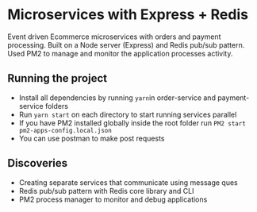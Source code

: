 # Microservices with Express + Redis

Event driven Ecommerce microservices with orders and payment processing. Built on a Node server (Express) and Redis pub/sub pattern. Used PM2 to manage and monitor the application processes activity.

## Running the project

- Install all dependencies by running `yarn`in order-service and payment-service folders
- Run `yarn start` on each directory to start running services parallel
- If you have PM2 installed globally inside the root folder run `PM2 start pm2-apps-config.local.json`  
- You can use postman to make post requests

## Discoveries

- Creating separate services that communicate using message ques
- Redis pub/sub pattern with Redis core library and CLI
- PM2 process manager to monitor and debug applications